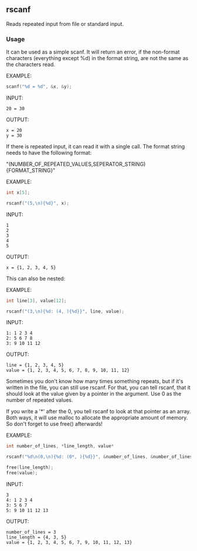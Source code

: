 ## rscanf

Reads repeated input from file or standard input.

### Usage
It can be used as a simple scanf. It will return an error, if the non-format characters (everything except %d) in the format string, are not the same as the characters read.

EXAMPLE:
```c
scanf("%d = %d", &x, &y);
```

INPUT:
```
20 = 30
```

OUTPUT:
```
x = 20
y = 30
```

If there is repeated input, it can read it with a single call. The format string needs to have the following format:

"(NUMBER_OF_REPEATED_VALUES,SEPERATOR_STRING){FORMAT_STRING}"

EXAMPLE:
```c
int x[5];

rscanf("(5,\n){%d}", x);
```

INPUT:
```
1
2
3
4
5
```

OUTPUT:
```
x = {1, 2, 3, 4, 5}
```

This can also be nested:

EXAMPLE:
```c
int line[3], value[12];

rscanf("(3,\n){%d: (4, ){%d}}", line, value);
```

INPUT:
```
1: 1 2 3 4
2: 5 6 7 8
3: 9 10 11 12
```

OUTPUT:
```
line = {1, 2, 3, 4, 5}
value = {1, 2, 3, 4, 5, 6, 7, 8, 9, 10, 11, 12}
```

Sometimes you don't know how many times something repeats, but if it's written in the file, you can still use rscanf. For that, you can tell rscanf, that it should look at the value given by a pointer in the argument. Use 0 as the number of repeated values.

If you write a '*' after the 0, you tell rscanf to look at that pointer as an array. Both ways, it will use malloc to allocate the appropriate amount of memory. So don't forget to use free() afterwards!

EXAMPLE:
```c
int number_of_lines, *line_length, value*

rscanf("%d\n(0,\n){%d: (0*, ){%d}}", &number_of_lines, &number_of_lines, &line_length, &line_length, &value);

free(line_length);
free(value);
```

INPUT:
```
3
4: 1 2 3 4
3: 5 6 7
5: 9 10 11 12 13
```

OUTPUT:
```
number_of_lines = 3
line_length = {4, 3, 5}
value = {1, 2, 3, 4, 5, 6, 7, 9, 10, 11, 12, 13}
```
